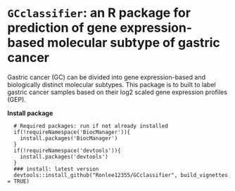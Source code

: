 # `GCclassifier`: an R package for prediction of gene expression-based molecular subtype of gastric cancer

Gastric cancer (GC) can be divided into gene expression-based and biologically distinct molecular subtypes. This package is to built to label gastric cancer samples based on their log2 scaled gene expression profiles (GEP).

**Install package**
```{r}
  # Required packages: run if not already installed
  if(!requireNamespace('BiocManager')){
    install.packages('BiocManager')
  }
  if(!requireNamespace('devtools')){
    install.packages('devtools')
  }
  ### install: latest version
  devtools::install_github("Ronlee12355/GCclassifier", build_vignettes = TRUE)
```
